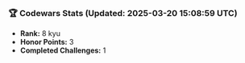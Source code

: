 ### 🏆 Codewars Stats (Updated: 2025-03-20 15:08:59 UTC)

- **Rank:** 8 kyu
- **Honor Points:** 3
- **Completed Challenges:** 1
